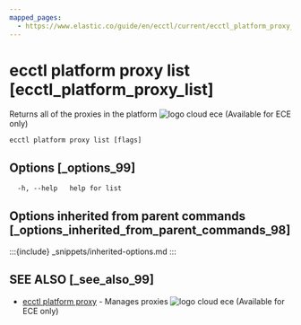 ```yaml
---
mapped_pages:
  - https://www.elastic.co/guide/en/ecctl/current/ecctl_platform_proxy_list.html
---
```


# ecctl platform proxy list [ecctl_platform_proxy_list]

Returns all of the proxies in the platform ![logo cloud ece](https://doc-icons.s3.us-east-2.amazonaws.com/logo_cloud_ece.svg "Supported on {{ece}}") (Available for ECE only)

```
ecctl platform proxy list [flags]
```


## Options [_options_99]

```
  -h, --help   help for list
```


## Options inherited from parent commands [_options_inherited_from_parent_commands_98]

:::{include} _snippets/inherited-options.md
:::


## SEE ALSO [_see_also_99]

* [ecctl platform proxy](/reference/ecctl_platform_proxy.md)	 - Manages proxies ![logo cloud ece](https://doc-icons.s3.us-east-2.amazonaws.com/logo_cloud_ece.svg "Supported on {{ece}}") (Available for ECE only)

